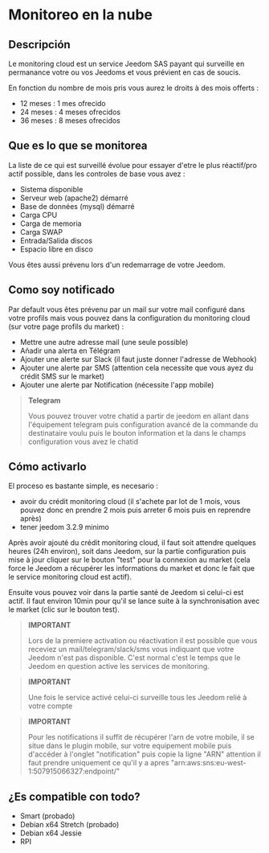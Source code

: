 # Monitoreo en la nube

## Descripción

Le monitoring cloud est un service Jeedom SAS payant qui surveille en permanance votre ou vos Jeedoms et vous prévient en cas de soucis.

En fonction du nombre de mois pris vous aurez le droits à des mois offerts : 

- 12 meses : 1 mes ofrecido
- 24 meses : 4 meses ofrecidos
- 36 meses : 8 meses ofrecidos

## Que es lo que se monitorea

La liste de ce qui est surveillé évolue pour essayer d'etre le plus réactif/pro actif possible, dans les controles de base vous avez : 

- Sistema disponible
- Serveur web (apache2) démarré
- Base de données (mysql) démarré
- Carga CPU
- Carga de memoria
- Carga SWAP
- Entrada/Salida discos
- Espacio libre en disco

Vous êtes aussi prévenu lors d'un redemarrage de votre Jeedom.

## Como soy notificado

Par default vous êtes prévenu par un mail sur votre mail configuré dans votre profils mais vous pouvez dans la configuration du monitoring cloud (sur votre page profils du market) : 

- Mettre une autre adresse mail (une seule possible)
- Añadir una alerta en Télégram
- Ajouter une alerte sur Slack (il faut juste donner l'adresse de Webhook)
- Ajouter une alerte par SMS (attention cela necessite que vous ayez du crédit SMS sur le market)
- Ajouter une alerte par Notification (nécessite l'app mobile) 

> **Telegram**
>
> Vous pouvez trouver votre chatid a partir de jeedom en allant dans l'équipement telegram puis configuration avancé de la commande du destinataire voulu puis le bouton information et la dans le champs configuration vous avez le chatid

## Cómo activarlo

El proceso es bastante simple, es necesario :

- avoir du crédit monitoring cloud (il s'achete par lot de 1 mois, vous pouvez donc en prendre 2 mois puis arreter 6 mois puis en reprendre après)
- tener jeedom 3.2.9 minimo

Après avoir ajouté du crédit monitoring cloud, il faut soit attendre quelques heures (24h environ), soit dans Jeedom, sur la partie configuration puis mise à jour cliquer sur le bouton "test" pour la connexion au market (cela force le Jeedom a récupérer les informations du market et donc le fait que le service monitoring cloud est actif).

Ensuite vous pouvez voir dans la partie santé de Jeedom si celui-ci est actif. Il faut environ 10min pour qu'il se lance suite à la synchronisation avec le market (clic sur le bouton test).

>**IMPORTANT**
>
>Lors de la premiere activation ou réactivation il est possible que vous receviez un mail/telegram/slack/sms vous indiquant que votre Jeedom n'est pas disponible. C'est normal c'est le temps que le Jeedom en question active les services de monitoring.

>**IMPORTANT**
>
> Une fois le service activé celui-ci surveille tous les Jeedom relié à votre compte

>**IMPORTANT**
>
> Pour les notifications il suffit de récupérer l'arn de votre mobile, il se situe dans le plugin mobile, sur votre equipement mobile puis d'accéder à l'onglet "notification" puis copie la ligne "ARN" attention il faut prendre uniquement ce qu'il y a apres "arn:aws:sns:eu-west-1:507915066327:endpoint/"

## ¿Es compatible con todo?

- Smart (probado)
- Debian x64 Stretch (probado)
- Debian x64 Jessie
- RPI
